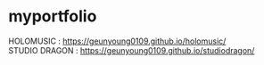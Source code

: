 # myportfolio


HOLOMUSIC : https://geunyoung0109.github.io/holomusic/<br>
STUDIO DRAGON : https://geunyoung0109.github.io/studiodragon/
